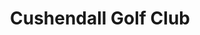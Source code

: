 ---
title: "Cushendall Golf Club"
address: "21, Shore Rd, Cushendall, Ballymena, County Antrim BT44 0NG"
tel: "028 2177 1318"
county: "Antrim"
category: "Pitch And Putt"
type: "Content"
lat: "55.083902"
lng: "-6.05892"
---